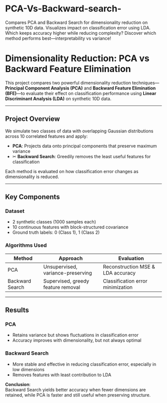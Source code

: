 # PCA-Vs-Backward-search-
Compares PCA and Backward Search for dimensionality reduction on synthetic 10D data. Visualizes impact on classification error using LDA. Which keeps accuracy higher while reducing complexity? Discover which method performs best—interpretability vs variance!
#  Dimensionality Reduction: PCA vs Backward Feature Elimination

This project compares two powerful dimensionality reduction techniques—**Principal Component Analysis (PCA)** and **Backward Feature Elimination (BFE)**—to evaluate their effect on classification performance using **Linear Discriminant Analysis (LDA)** on synthetic 10D data.

---

##  Project Overview

We simulate two classes of data with overlapping Gaussian distributions across 10 correlated features and apply:

-  **PCA**: Projects data onto principal components that preserve maximum variance
- ✂ **Backward Search**: Greedily removes the least useful features for classification

Each method is evaluated on how classification error changes as dimensionality is reduced.

---

##  Key Components

###  Dataset
- 2 synthetic classes (1000 samples each)
- 10 continuous features with block-structured covariance
- Ground truth labels: 0 (Class 1), 1 (Class 2)

###  Algorithms Used

| Method | Approach | Evaluation |
|--------|----------|------------|
| PCA | Unsupervised, variance-preserving | Reconstruction MSE & LDA accuracy |
| Backward Search | Supervised, greedy feature removal | Classification error minimization |

---

##  Results

###  PCA
- Retains variance but shows fluctuations in classification error
- Accuracy improves with dimensionality, but not always optimal

###  Backward Search
- More stable and effective in reducing classification error, especially in low dimensions
- Removes features with least contribution to LDA

 **Conclusion**:  
Backward Search yields better accuracy when fewer dimensions are retained, while PCA is faster and still useful when preserving structure.
